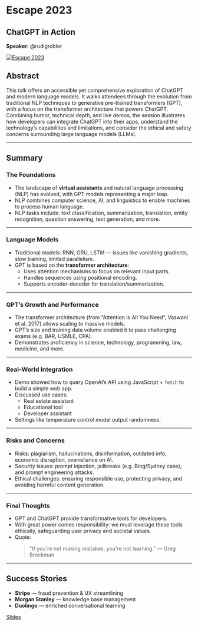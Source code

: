 # Escape 2023  
## ChatGPT in Action  
**Speaker:** @rudigrobler  

[![Escape 2023](https://img.youtube.com/vi/5kruTXouizg/0.jpg)](https://www.youtube.com/watch?v=5kruTXouizg)

## Abstract  
This talk offers an accessible yet comprehensive exploration of ChatGPT and modern language models. It walks attendees through the evolution from traditional NLP techniques to generative pre-trained transformers (GPT), with a focus on the transformer architecture that powers ChatGPT. Combining humor, technical depth, and live demos, the session illustrates how developers can integrate ChatGPT into their apps, understand the technology’s capabilities and limitations, and consider the ethical and safety concerns surrounding large language models (LLMs).  

---

## Summary  

### The Foundations
- The landscape of **virtual assistants** and natural language processing (NLP) has evolved, with GPT models representing a major leap.
- NLP combines computer science, AI, and linguistics to enable machines to process human language.
- NLP tasks include: text classification, summarization, translation, entity recognition, question answering, text generation, and more.

---

### Language Models
- Traditional models: RNN, GRU, LSTM — issues like vanishing gradients, slow training, limited parallelism.
- GPT is based on the **transformer architecture**:
  - Uses attention mechanisms to focus on relevant input parts.
  - Handles sequences using positional encoding.
  - Supports encoder-decoder for translation/summarization.

---

### GPT’s Growth and Performance
- The transformer architecture (from “Attention is All You Need”, Vaswani et al. 2017) allows scaling to massive models.
- GPT’s size and training data volume enabled it to pass challenging exams (e.g. BAR, USMLE, CPA).
- Demonstrates proficiency in science, technology, programming, law, medicine, and more.

---

### Real-World Integration
- Demo showed how to query OpenAI’s API using JavaScript + `fetch` to build a simple web app.
- Discussed use cases:
  - Real estate assistant
  - Educational tool
  - Developer assistant
- Settings like temperature control model output randomness.

---

### Risks and Concerns
- Risks: plagiarism, hallucinations, disinformation, outdated info, economic disruption, overreliance on AI.
- Security issues: prompt injection, jailbreaks (e.g. Bing/Sydney case), and prompt engineering attacks.
- Ethical challenges: ensuring responsible use, protecting privacy, and avoiding harmful content generation.

---

### Final Thoughts
- GPT and ChatGPT provide transformative tools for developers.
- With great power comes responsibility: we must leverage these tools ethically, safeguarding user privacy and societal values.
- Quote:  
  > "If you're not making mistakes, you're not learning." — Greg Brockman  

---

## Success Stories
- **Stripe** — fraud prevention & UX streamlining  
- **Morgan Stanley** — knowledge base management  
- **Duolingo** — enriched conversational learning  

[Slides](slides.pdf)